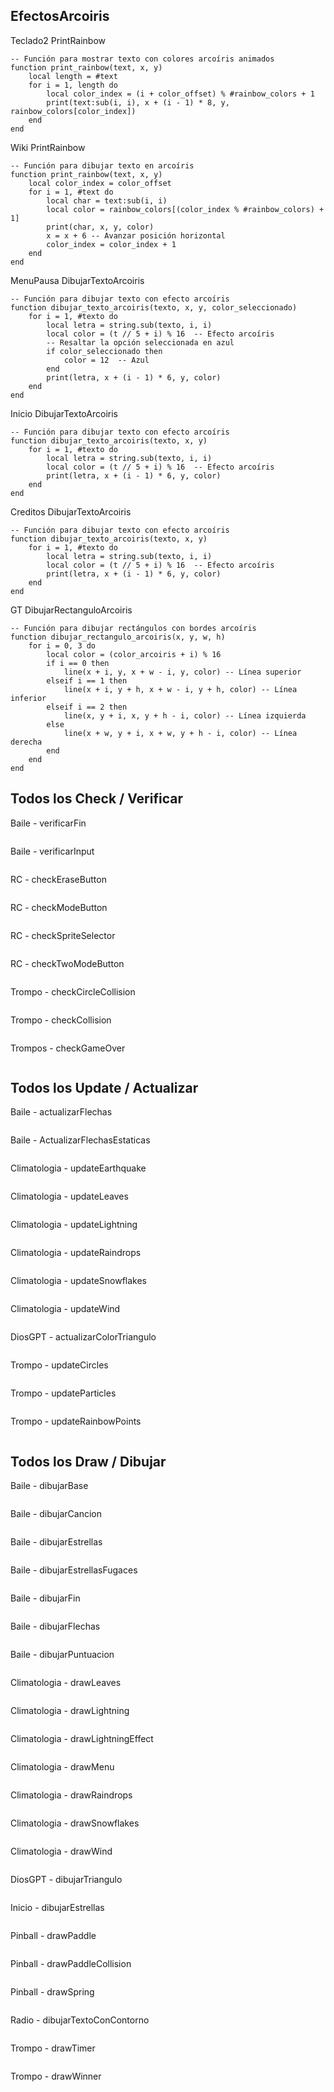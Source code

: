 ## EfectosArcoiris

Teclado2
PrintRainbow

```
-- Función para mostrar texto con colores arcoíris animados
function print_rainbow(text, x, y)
    local length = #text
    for i = 1, length do
        local color_index = (i + color_offset) % #rainbow_colors + 1
        print(text:sub(i, i), x + (i - 1) * 8, y, rainbow_colors[color_index])
    end
end
```

Wiki
PrintRainbow

```
-- Función para dibujar texto en arcoíris
function print_rainbow(text, x, y)
    local color_index = color_offset
    for i = 1, #text do
        local char = text:sub(i, i)
        local color = rainbow_colors[(color_index % #rainbow_colors) + 1]
        print(char, x, y, color)
        x = x + 6 -- Avanzar posición horizontal
        color_index = color_index + 1
    end
end
```

MenuPausa
DibujarTextoArcoiris
```
-- Función para dibujar texto con efecto arcoíris
function dibujar_texto_arcoiris(texto, x, y, color_seleccionado)
    for i = 1, #texto do
        local letra = string.sub(texto, i, i)
        local color = (t // 5 + i) % 16  -- Efecto arcoíris
        -- Resaltar la opción seleccionada en azul
        if color_seleccionado then
            color = 12  -- Azul
        end
        print(letra, x + (i - 1) * 6, y, color)
    end
end
```

Inicio
DibujarTextoArcoiris
```
-- Función para dibujar texto con efecto arcoíris
function dibujar_texto_arcoiris(texto, x, y)
    for i = 1, #texto do
        local letra = string.sub(texto, i, i)
        local color = (t // 5 + i) % 16  -- Efecto arcoíris
        print(letra, x + (i - 1) * 6, y, color)
    end
end
```

Creditos
DibujarTextoArcoiris
```
-- Función para dibujar texto con efecto arcoíris
function dibujar_texto_arcoiris(texto, x, y)
    for i = 1, #texto do
        local letra = string.sub(texto, i, i)
        local color = (t // 5 + i) % 16  -- Efecto arcoíris
        print(letra, x + (i - 1) * 6, y, color)
    end
end
```

GT
DibujarRectanguloArcoiris
```
-- Función para dibujar rectángulos con bordes arcoíris
function dibujar_rectangulo_arcoiris(x, y, w, h)
    for i = 0, 3 do
        local color = (color_arcoiris + i) % 16
        if i == 0 then
            line(x + i, y, x + w - i, y, color) -- Línea superior
        elseif i == 1 then
            line(x + i, y + h, x + w - i, y + h, color) -- Línea inferior
        elseif i == 2 then
            line(x, y + i, x, y + h - i, color) -- Línea izquierda
        else
            line(x + w, y + i, x + w, y + h - i, color) -- Línea derecha
        end
    end
end
```

## Todos los Check / Verificar

Baile - verificarFin
```

```

Baile - verificarInput
```

```

RC - checkEraseButton
```

```

RC - checkModeButton
```

```

RC - checkSpriteSelector
```

```

RC - checkTwoModeButton
```

```

Trompo - checkCircleCollision
```

```

Trompo - checkCollision
```

```

Trompos - checkGameOver
```

```

## Todos los Update / Actualizar

Baile - actualizarFlechas
```

```

Baile - ActualizarFlechasEstaticas
```

```

Climatologia - updateEarthquake
```

```

Climatologia - updateLeaves
```

```

Climatologia - updateLightning
```

```

Climatologia - updateRaindrops
```

```

Climatologia - updateSnowflakes
```

```

Climatologia - updateWind
```

```

DiosGPT - actualizarColorTriangulo
```

```

Trompo - updateCircles
```

```

Trompo - updateParticles
```

```

Trompo - updateRainbowPoints
```

```

## Todos los Draw / Dibujar

Baile - dibujarBase
```

```

Baile - dibujarCancion
```

```

Baile - dibujarEstrellas
```

```

Baile - dibujarEstrellasFugaces
```

```

Baile - dibujarFin
```

```

Baile - dibujarFlechas
```

```

Baile - dibujarPuntuacion
```

```

Climatologia - drawLeaves
```

```

Climatologia - drawLightning
```

```

Climatologia - drawLightningEffect
```

```

Climatologia - drawMenu
```

```

Climatologia - drawRaindrops
```

```

Climatologia - drawSnowflakes
```

```

Climatologia - drawWind
```

```
DiosGPT - dibujarTriangulo
```

```
Inicio - dibujarEstrellas
```

```

Pinball - drawPaddle
```

```

Pinball - drawPaddleCollision
```

```

Pinball - drawSpring
```

```

Radio - dibujarTextoConContorno
```

```

Trompo - drawTimer
```

```

Trompo - drawWinner
```

```
